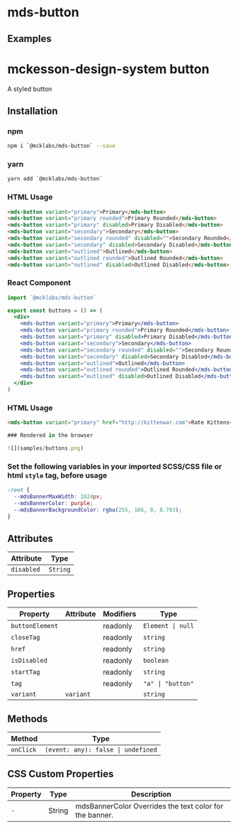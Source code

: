 # mds-button

## Examples

# mckesson-design-system button
A styled button
## Installation
### npm
```bash
npm i `@mcklabs/mds-button` --save
```
### yarn

```bash
yarn add `@mcklabs/mds-button`
```

### HTML Usage

```html
<mds-button variant="primary">Primary</mds-button>
<mds-button variant="primary rounded">Primary Rounded</mds-button>
<mds-button variant="primary" disabled>Primary Disabled</mds-button>
<mds-button variant="secondary">Secondary</mds-button>
<mds-button variant="secondary rounded" disabled="">Secondary Rounded</mds-button>
<mds-button variant="secondary" disabled>Secondary Disabled</mds-button>
<mds-button variant="outlined">Outlined</mds-button>
<mds-button variant="outlined rounded">Outlined Rounded</mds-button>
<mds-button variant="outlined" disabled>Outlined Disabled</mds-button>
```

### React Component

```jsx
import `@mcklabs/mds-button`

export const buttons = () => (
  <div>
    <mds-button variant="primary">Primary</mds-button>
    <mds-button variant="primary rounded">Primary Rounded</mds-button>
    <mds-button variant="primary" disabled>Primary Disabled</mds-button>
    <mds-button variant="secondary">Secondary</mds-button>
    <mds-button variant="secondary rounded" disabled="">Secondary Rounded</mds-button>
    <mds-button variant="secondary" disabled>Secondary Disabled</mds-button>
    <mds-button variant="outlined">Outlined</mds-button>
    <mds-button variant="outlined rounded">Outlined Rounded</mds-button>
    <mds-button variant="outlined" disabled>Outlined Disabled</mds-button>
  </div>
)
```

### HTML Usage

```html
<mds-button variant="primary" href="http://kittenwar.com">Rate Kittens</mds-button>
```

```javascript
### Rendered in the browser

![](samples/buttons.png)
```

### Set the following variables in your imported SCSS/CSS file or html `style` tag, before usage

```css
:root {
  --mdsBannerMaxWidth: 1024px;
  --mdsBannerColor: purple;
  --mdsBannerBackgroundColor: rgba(255, 166, 0, 0.783);
}
```

## Attributes

| Attribute  | Type     |
|------------|----------|
| `disabled` | `String` |

## Properties

| Property        | Attribute | Modifiers | Type              |
|-----------------|-----------|-----------|-------------------|
| `buttonElement` |           | readonly  | `Element \| null` |
| `closeTag`      |           | readonly  | `string`          |
| `href`          |           | readonly  | `string`          |
| `isDisabled`    |           | readonly  | `boolean`         |
| `startTag`      |           | readonly  | `string`          |
| `tag`           |           | readonly  | `"a" \| "button"` |
| `variant`       | `variant` |           | `string`          |

## Methods

| Method    | Type                               |
|-----------|------------------------------------|
| `onClick` | `(event: any): false \| undefined` |

## CSS Custom Properties

| Property | Type   | Description                                      |
|----------|--------|--------------------------------------------------|
| `-`      | String | mdsBannerColor Overrides the text color for the banner. |
